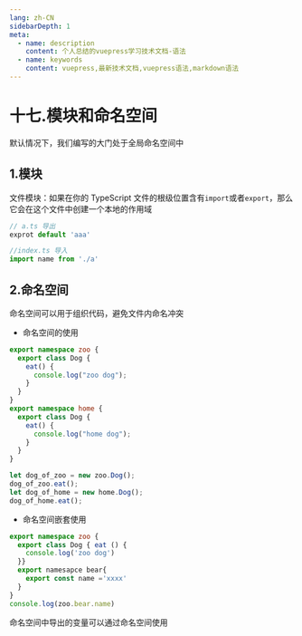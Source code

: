 ```yaml
---
lang: zh-CN
sidebarDepth: 1
meta:
  - name: description
    content: 个人总结的vuepress学习技术文档-语法
  - name: keywords
    content: vuepress,最新技术文档,vuepress语法,markdown语法
---
```


# 十七.模块和命名空间

默认情况下，我们编写的大门处于全局命名空间中

## 1.模块

文件模块：如果在你的 TypeScript 文件的根级位置含有`import`或者`export`，那么它会在这个文件中创建一个本地的作用域

```ts
// a.ts 导出
exprot default 'aaa'

//index.ts 导入
import name from './a'
```

## 2.命名空间

命名空间可以用于组织代码，避免文件内命名冲突

- 命名空间的使用

```ts
export namespace zoo {
  export class Dog {
    eat() {
      console.log("zoo dog");
    }
  }
}
export namespace home {
  export class Dog {
    eat() {
      console.log("home dog");
    }
  }
}

let dog_of_zoo = new zoo.Dog();
dog_of_zoo.eat();
let dog_of_home = new home.Dog();
dog_of_home.eat();
```

- 命名空间嵌套使用

```ts
export namespace zoo {
  export class Dog { eat () {
    console.log('zoo dog')
  }}
  export namesapce bear{
    export const name ='xxxx'
  }
}
console.log(zoo.bear.name)
```

命名空间中导出的变量可以通过命名空间使用
